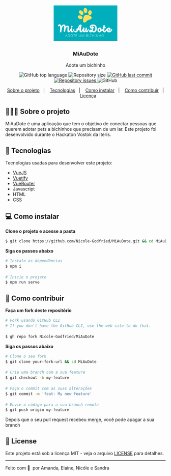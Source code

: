 <h1 align="center">
	<img alt="Logo" src="./app/src/assets/MiAuDote.png" width="200px" />
</h1>

<h3 align="center">
  MiAuDote
</h3>

<p align="center">Adote um bichinho</p>

<p align="center">
  <img alt="GitHub top language" src="https://img.shields.io/github/languages/top/Nicole-Godfried/MiAuDote">
  
  <img alt="Repository size" src="https://img.shields.io/github/repo-size/Nicole-Godfried/MiAuDote">
  
  <a href="https://github.com/EliasGcf/readme-template/commits/master">
    <img alt="GitHub last commit" src="https://img.shields.io/github/last-commit/Nicole-Godfried/MiAuDote">
  </a>
  
  <a href="https://github.com/EliasGcf/readme-template/issues">
    <img alt="Repository issues" src="https://img.shields.io/github/issues/Nicole-Godfried/MiAuDote">
  </a>
  
  <img alt="GitHub" src="https://img.shields.io/github/license/Nicole-Godfried/MiAuDote">
</p>

<p align="center">
  <a href="#-sobre-o-projeto">Sobre o projeto</a>&nbsp;&nbsp;&nbsp;|&nbsp;&nbsp;&nbsp;
  <a href="#-tecnologias">Tecnologias</a>&nbsp;&nbsp;&nbsp;|&nbsp;&nbsp;&nbsp;
  <a href="#-como-instalar">Como instalar</a>&nbsp;&nbsp;&nbsp;|&nbsp;&nbsp;&nbsp;
  <a href="#-como-contribuir">Como contribuir</a>&nbsp;&nbsp;&nbsp;|&nbsp;&nbsp;&nbsp;
  <a href="#-licença">Licença</a>
</p>

## 👨🏻‍💻 Sobre o projeto

MiAuDote é uma aplicação que tem o objetivo de conectar pessoas que querem adotar pets a bichinhos que precisam de um lar. Este projeto foi desenvolvido durante o Hackaton Vostok da Iteris.

## 🚀 Tecnologias

Tecnologias usadas para desenvolver este projeto:

- [VueJS](https://vuejs.org/)
- [Vuetify](https://vuetifyjs.com/)
- [VueRouter](https://router.vuejs.org/)
- Javascript
- HTML
- CSS

## 💻 Como instalar

**Clone o projeto e acesse a pasta**

```bash
$ git clone https://github.com/Nicole-Godfried/MiAuDote.git && cd MiAuDote
```

**Siga os passos abaixo**

```bash
# Instale as dependências
$ npm i

# Inicie o projeto
$ npm run serve
```

## 🤔 Como contribuir

**Faça um fork deste repositório**

```bash
# Fork usando GitHub CLI
# If you don't have the GitHub CLI, use the web site to do that.

$ gh repo fork Nicole-Godfried/MiAuDote
```

**Siga os passos abaixo**

```bash
# Clone o seu fork
$ git clone your-fork-url && cd MiAuDote

# Crie uma branch com a sua feature
$ git checkout -b my-feature

# Faça o commit com as suas alterações
$ git commit -m 'feat: My new feature'

# Envie o código para a sua branch remota
$ git push origin my-feature
```

Depois que o seu pull request recebeu merge, você pode apagar a sua branch

## 📝 License

Este projeto está sob a licença MIT - veja o arquivo [LICENSE](LICENSE) para detalhes.

---

Feito com 💛 &nbsp;por Amanda, Elaine, Nicóle e Sandra
